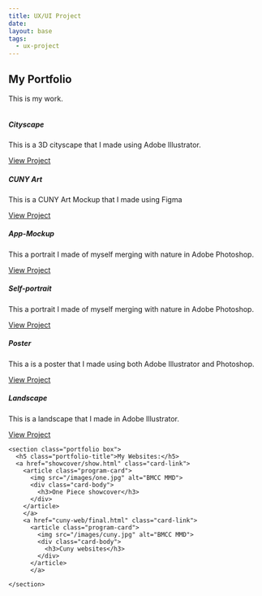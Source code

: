 ```yaml
---
title: UX/UI Project
date:
layout: base
tags:
  - ux-project
---
```


<section class="portfolio" id="portfolio box">
    <div class="portfolio-title center">
      <h2>My Portfolio</h2>
      <p>This is my work.</p>
    </div>
    <div class="portfolio-content ">
        <img src="/images/cityscape.jpg" alt="">
        <h5>Cityscape</h5>
        <p>This is a 3D cityscape that I made using Adobe Illustrator.</p>
        <a href="/cityscape">View Project</a>
      </div>
      <div class="portfolio-content ">
          <img src="/images/cunyart.jpg" alt="">
          <h5>CUNY Art</h5>
          <p>This is a CUNY Art Mockup that I made using Figma</p>
          <a href="/cunyart">View Project</a>
        </div>
      <div class="portfolio-content ">
        <img src="/images/app-mockup.jpg" alt="">
        <h5>App-Mockup</h5>
        <p>This a portrait I made of myself merging with nature in Adobe Photoshop.</p>
        <a href="/app-mockup">View Project</a>
      </div>
      <div class="portfolio-content ">
        <img src="/images/am.jpg" alt="">
        <h5>Self-portrait</h5>
        <p>This a portrait I made of myself merging with nature in Adobe Photoshop.</p>
        <a href="/self-portrait">View Project</a>
      </div>
        <div class="portfolio-content ">
          <img src="/images/midterm.jpg" alt="">
          <h5>Poster</h5>
          <p>This a is a poster that I made using both Adobe Illustrator and Photoshop.</p>
          <a href="/midterm">View Project</a>
        </div>
      <div class="portfolio-content ">
        <img src="/images/abdul-landscape.jpg" alt="">
        <h5>Landscape</h5>
        <p>This is a landscape that I made in Adobe Illustrator.</p>
        <a href="/landscape">View Project</a>
      </div>
</section>

    <section class="portfolio box">
      <h5 class="portfolio-title">My Websites:</h5>
      <a href="showcover/show.html" class="card-link">
        <article class="program-card">
          <img src="/images/one.jpg" alt="BMCC MMD">
          <div class="card-body">
            <h3>One Piece showcover</h3>
          </div>
        </article>
        </a>
        <a href="cuny-web/final.html" class="card-link">
          <article class="program-card">
            <img src="/images/cuny.jpg" alt="BMCC MMD">
            <div class="card-body">
              <h3>Cuny websites</h3>
            </div>
          </article>
          </a>
  
    </section>
